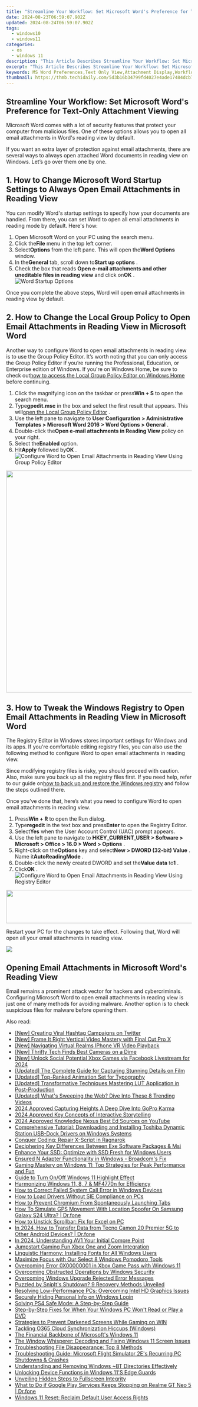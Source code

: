 ```yaml
---
title: "Streamline Your Workflow: Set Microsoft Word's Preference for Text-Only Attachment Viewing"
date: 2024-08-23T06:59:07.902Z
updated: 2024-08-24T06:59:07.902Z
tags:
  - windows10
  - windows11
categories:
  - os
  - windows 11
description: "This Article Describes Streamline Your Workflow: Set Microsoft Word's Preference for Text-Only Attachment Viewing"
excerpt: "This Article Describes Streamline Your Workflow: Set Microsoft Word's Preference for Text-Only Attachment Viewing"
keywords: MS Word Preferences,Text Only View,Attachment Display,Workflow Optimization,Microsoft Office Efficiency,Document Editing,Automated Formatting
thumbnail: https://thmb.techidaily.com/5d3b16b34799fd4027e4ade17484dcb7de0969abd15218a509c4db117b716df9.jpg
---
```


## Streamline Your Workflow: Set Microsoft Word's Preference for Text-Only Attachment Viewing

 Microsoft Word comes with a lot of security features that protect your computer from malicious files. One of these options allows you to open all email attachments in Word's reading view by default.

 If you want an extra layer of protection against email attachments, there are several ways to always open attached Word documents in reading view on Windows. Let’s go over them one by one.

## 1\. How to Change Microsoft Word Startup Settings to Always Open Email Attachments in Reading View

 You can modify Word's startup settings to specify how your documents are handled. From there, you can set Word to open all email attachments in reading mode by default. Here's how:

1. Open Microsoft Word on your PC using the search menu.
2. Click the**File** menu in the top left corner.
3. Select**Options** from the left pane. This will open the**Word Options** window.
4. In the**General** tab, scroll down to**Start up options** .
5. Check the box that reads **Open e-mail attachments and other uneditable files in reading view** and click on**OK** .  
![Word Startup Options](https://static1.makeuseofimages.com/wordpress/wp-content/uploads/2022/10/Word-Startup-Options.jpg)

 Once you complete the above steps, Word will open email attachments in reading view by default.

## 2\. How to Change the Local Group Policy to Open Email Attachments in Reading View in Microsoft Word

 Another way to configure Word to open email attachments in reading view is to use the Group Policy Editor. It’s worth noting that you can only access the Group Policy Editor if you’re running the Professional, Education, or Enterprise edition of Windows. If you're on Windows Home, be sure to check out[how to access the Local Group Policy Editor on Windows Home](https://www.makeuseof.com/tag/access-group-policy-editor-even-windows-home-settings-try/) before continuing.

1. Click the magnifying icon on the taskbar or press**Win + S** to open the search menu.
2. Type**gpedit.msc** in the box and select the first result that appears. This will[open the Local Group Policy Editor](https://www.makeuseof.com/tag/open-local-group-policy-editor-windows/) .
3. Use the left pane to navigate to **User Configuration > Administrative Templates > Microsoft Word 2016 > Word Options > General** .
4. Double-click the**Open e-mail attachments in Reading View** policy on your right.
5. Select the**Enabled** option.
6. Hit**Apply** followed by**OK** .  
![Configure Word to Open Email Attachments in Reading View Using Group Policy Editor](https://static1.makeuseofimages.com/wordpress/wp-content/uploads/2022/10/Configure-Word-to-Open-Email-Attachments-in-Reading-View-Using-Group-Policy-Editor.jpg)

<!-- affiliate ads begin -->
<a href="https://turtlebeachus.sjv.io/c/5597632/1988416/23719" target="_top" id="1988416"><img src="//a.impactradius-go.com/display-ad/23719-1988416" border="0" alt="" width="600" height="600"/></a><img height="0" width="0" src="https://imp.pxf.io/i/5597632/1988416/23719" style="position:absolute;visibility:hidden;" border="0" />
<!-- affiliate ads end -->
## 3\. How to Tweak the Windows Registry to Open Email Attachments in Reading View in Microsoft Word

 The Registry Editor in Windows stores important settings for Windows and its apps. If you're comfortable editing registry files, you can also use the following method to configure Word to open email attachments in reading view.

 Since modifying registry files is risky, you should proceed with caution. Also, make sure you back up all the registry files first. If you need help, refer to our guide on[how to back up and restore the Windows registry](https://www.makeuseof.com/tag/backup-restore-windows-registry/) and follow the steps outlined there.

 Once you’ve done that, here’s what you need to configure Word to open email attachments in reading view.

1. Press**Win + R** to open the Run dialog.
2. Type**regedit** in the text box and press**Enter** to open the Registry Editor.
3. Select**Yes** when the User Account Control (UAC) prompt appears.
4. Use the left pane to navigate to **HKEY\_CURRENT\_USER > Software > Microsoft > Office > 16.0 > Word > Options** .
5. Right-click on the**Options** key and select**New > DWORD (32-bit) Value** . Name it**AutoReadingMode** .
6. Double-click the newly created DWORD and set the**Value data** to**1** .
7. Click**OK** .  
![Configure Word to Open Email Attachments in Reading View Using Registry Editor](https://static1.makeuseofimages.com/wordpress/wp-content/uploads/2022/10/Configure-Word-to-Open-Email-Attachments-in-Reading-View-Using-Registry-Editor.jpg)

<!-- affiliate ads begin -->
<a href="https://zonlipartnershipprogram.pxf.io/c/5597632/1596691/17882" target="_top" id="1596691"><img src="//a.impactradius-go.com/display-ad/17882-1596691" border="0" alt="" width="728" height="90"/></a><img height="0" width="0" src="https://imp.pxf.io/i/5597632/1596691/17882" style="position:absolute;visibility:hidden;" border="0" />
<!-- affiliate ads end -->
 Restart your PC for the changes to take effect. Following that, Word will open all your email attachments in reading view.

<!-- affiliate ads begin -->
<a href="https://shop.manycam.com/order/checkout.php?PRODS=17729331&QTY=1&AFFILIATE=108875&CART=1"><img src="https://secure.avangate.com/images/merchant/8230bea7d54bcdf99cdfe85cb07313d5/mcaffbanner600x500.png" border="0"></a>
<!-- affiliate ads end -->
## Opening Email Attachments in Microsoft Word's Reading View

 Email remains a prominent attack vector for hackers and cybercriminals. Configuring Microsoft Word to open email attachments in reading view is just one of many methods for avoiding malware. Another option is to check suspicious files for malware before opening them.


<ins class="adsbygoogle"
     style="display:block"
     data-ad-format="autorelaxed"
     data-ad-client="ca-pub-7571918770474297"
     data-ad-slot="1223367746"></ins>



<ins class="adsbygoogle"
     style="display:block"
     data-ad-client="ca-pub-7571918770474297"
     data-ad-slot="8358498916"
     data-ad-format="auto"
     data-full-width-responsive="true"></ins>

<span class="atpl-alsoreadstyle">Also read:</span>
<div><ul>
<li><a href="https://vimeo-videos.techidaily.com/new-creating-viral-hashtag-campaigns-on-twitter/"><u>[New] Creating Viral Hashtag Campaigns on Twitter</u></a></li>
<li><a href="https://instagram-video-recordings.techidaily.com/new-frame-it-right-vertical-video-mastery-with-final-cut-pro-x/"><u>[New] Frame It Right  Vertical Video Mastery with Final Cut Pro X</u></a></li>
<li><a href="https://some-skills.techidaily.com/new-navigating-virtual-realms-iphone-vr-video-playback/"><u>[New] Navigating Virtual Realms  IPhone VR Video Playback</u></a></li>
<li><a href="https://vp-tips.techidaily.com/new-thrifty-tech-finds-best-cameras-on-a-dime/"><u>[New] Thrifty Tech Finds  Best Cameras on a Dime</u></a></li>
<li><a href="https://facebook-videos.techidaily.com/new-unlock-social-potential-xbox-games-via-facebook-livestream-for-2024/"><u>[New] Unlock Social Potential  Xbox Games via Facebook Livestream for 2024</u></a></li>
<li><a href="https://some-guidance.techidaily.com/updated-the-complete-guide-for-capturing-stunning-details-on-film/"><u>[Updated] The Complete Guide for Capturing Stunning Details on Film</u></a></li>
<li><a href="https://some-skills.techidaily.com/updated-top-ranked-animation-set-for-typography/"><u>[Updated] Top-Ranked Animation Set for Typography</u></a></li>
<li><a href="https://article-files.techidaily.com/updated-transformative-techniques-mastering-lut-application-in-post-production/"><u>[Updated] Transformative Techniques  Mastering LUT Application in Post-Production</u></a></li>
<li><a href="https://facebook-video-files.techidaily.com/updated-whats-sweeping-the-web-dive-into-these-8-trending-videos/"><u>[Updated] What's Sweeping the Web? Dive Into These 8 Trending Videos</u></a></li>
<li><a href="https://extra-resources.techidaily.com/2024-approved-capturing-heights-a-deep-dive-into-gopro-karma/"><u>2024 Approved  Capturing Heights  A Deep Dive Into GoPro Karma</u></a></li>
<li><a href="https://fox-hovers.techidaily.com/2024-approved-key-concepts-of-interactive-storytelling/"><u>2024 Approved  Key Concepts of Interactive Storytelling</u></a></li>
<li><a href="https://youtube-stream.techidaily.com/2024-approved-knowledge-nexus-best-ed-sources-on-youtube/"><u>2024 Approved  Knowledge Nexus  Best Ed Sources on YouTube</u></a></li>
<li><a href="https://hardware-help.techidaily.com/comprehensive-tutorial-downloading-and-installing-toshiba-dynamic-station-usb-dock-drivers-on-windows-systems/"><u>Comprehensive Tutorial: Downloading and Installing Toshiba Dynamic Station USB-Dock Drivers on Windows Systems</u></a></li>
<li><a href="https://win11-tips.techidaily.com/conquer-coding-repair-x-script-in-ragnarok/"><u>Conquer Coding: Repair X-Script in Ragnarok</u></a></li>
<li><a href="https://win11-tips.techidaily.com/deciphering-key-differences-between-exe-software-packages-and-msi/"><u>Deciphering Key Differences Between Exe Software Packages & Msi</u></a></li>
<li><a href="https://win11-tips.techidaily.com/enhance-your-ssd-optimize-with-ssd-fresh-for-windows-users/"><u>Enhance Your SSD: Optimize with SSD Fresh for Windows Users</u></a></li>
<li><a href="https://driver-error.techidaily.com/ensured-n-adapter-functionality-in-windows-broadcoms-fix/"><u>Ensured N Adapter Functionality in Windows - Broadcom's Fix</u></a></li>
<li><a href="https://win11-tips.techidaily.com/gaming-mastery-on-windows-11-top-strategies-for-peak-performance-and-fun/"><u>Gaming Mastery on Windows 11: Top Strategies for Peak Performance and Fun</u></a></li>
<li><a href="https://win11-tips.techidaily.com/guide-to-turn-onoff-windows-11-highlight-effect/"><u>Guide to Turn On/Off Windows 11 Highlight Effect</u></a></li>
<li><a href="https://printer-issues.techidaily.com/harmonizing-windows-11-8-7-and-mf4770n-for-efficiency/"><u>Harmonizing Windows 11, 8, 7 & MF4770n for Efficiency</u></a></li>
<li><a href="https://win11-tips.techidaily.com/how-to-correct-failed-system-call-error-in-windows-devices/"><u>How to Correct Failed System Call Error in Windows Devices</u></a></li>
<li><a href="https://win11-tips.techidaily.com/how-to-load-drivers-without-sie-compliance-on-pcs/"><u>How to Load Drivers Without SIE Compliance on PCs</u></a></li>
<li><a href="https://win11-tips.techidaily.com/how-to-prevent-chromium-from-spontaneously-launching-tabs/"><u>How to Prevent Chromium From Spontaneously Launching Tabs</u></a></li>
<li><a href="https://fake-location.techidaily.com/how-to-simulate-gps-movement-with-location-spoofer-on-samsung-galaxy-s24-ultra-drfone-by-drfone-virtual-android/"><u>How To Simulate GPS Movement With Location Spoofer On Samsung Galaxy S24 Ultra? | Dr.fone</u></a></li>
<li><a href="https://win11-tips.techidaily.com/how-to-unstick-scrollbar-fix-for-excel-on-pc/"><u>How to Unstick Scrollbar: Fix for Excel on PC</u></a></li>
<li><a href="https://android-transfer.techidaily.com/in-2024-how-to-transfer-data-from-tecno-camon-20-premier-5g-to-other-android-devices-drfone-by-drfone-transfer-from-android-transfer-from-android/"><u>In 2024, How to Transfer Data from Tecno Camon 20 Premier 5G to Other Android Devices? | Dr.fone</u></a></li>
<li><a href="https://some-skills.techidaily.com/in-2024-understanding-av1-your-initial-compre-point/"><u>In 2024, Understanding AV1  Your Initial Compre Point</u></a></li>
<li><a href="https://extra-tips.techidaily.com/jumpstart-gaming-fun-xbox-one-and-zoom-integration/"><u>Jumpstart Gaming Fun  Xbox One and Zoom Integration</u></a></li>
<li><a href="https://win11-tips.techidaily.com/linguistic-harmony-installing-fonts-for-all-windows-users/"><u>Linguistic Harmony: Installing Fonts for All Windows Users</u></a></li>
<li><a href="https://win11-tips.techidaily.com/maximize-focus-with-our-select-8-windows-pomodoro-tools/"><u>Maximize Focus with Our Select 8 Windows Pomodoro Tools</u></a></li>
<li><a href="https://win11-tips.techidaily.com/overcoming-error-0x00000001-in-xbox-game-pass-with-windows-11/"><u>Overcoming Error 0X00000001 in Xbox Game Pass with Windows 11</u></a></li>
<li><a href="https://win11-tips.techidaily.com/overcoming-obstructed-operations-by-windows-security/"><u>Overcoming Obstructed Operations by Windows Security</u></a></li>
<li><a href="https://win11-tips.techidaily.com/overcoming-windows-upgrade-rejected-error-messages/"><u>Overcoming Windows Upgrade Rejected Error Messages</u></a></li>
<li><a href="https://win11-tips.techidaily.com/puzzled-by-snipits-shutdown-9-recovery-methods-unveiled/"><u>Puzzled by SnipIt's Shutdown? 9 Recovery Methods Unveiled</u></a></li>
<li><a href="https://win11-tips.techidaily.com/resolving-low-performance-pcs-overcoming-intel-hd-graphics-issues/"><u>Resolving Low-Performance PCs: Overcoming Intel HD Graphics Issues</u></a></li>
<li><a href="https://win11-tips.techidaily.com/securely-hiding-personal-info-on-windows-login/"><u>Securely Hiding Personal Info on Windows Login</u></a></li>
<li><a href="https://tech-haven.techidaily.com/solving-ps4-safe-mode-a-step-by-step-guide/"><u>Solving PS4 Safe Mode: A Step-by-Step Guide</u></a></li>
<li><a href="https://win-howtos.techidaily.com/step-by-step-fixes-for-when-your-windows-pc-wont-read-or-play-a-dvd/"><u>Step-by-Step Fixes for When Your Windows PC Won't Read or Play a DVD</u></a></li>
<li><a href="https://win11-tips.techidaily.com/strategies-to-prevent-darkened-screens-while-gaming-on-win/"><u>Strategies to Prevent Darkened Screens While Gaming on WIN</u></a></li>
<li><a href="https://win11-tips.techidaily.com/tackling-o365-cloud-synchronization-hiccups-windows/"><u>Tackling O365 Cloud Synchronization Hiccups (Windows)</u></a></li>
<li><a href="https://win11.techidaily.com/the-financial-backbone-of-microsofts-windows-11/"><u>The Financial Backbone of Microsoft's Windows 11</u></a></li>
<li><a href="https://win11-tips.techidaily.com/the-window-whisperer-decoding-and-fixing-windows-11-screen-issues/"><u>The Window Whisperer: Decoding and Fixing Windows 11 Screen Issues</u></a></li>
<li><a href="https://win11-tips.techidaily.com/troubleshooting-file-disappearance-top-8-methods/"><u>Troubleshooting File Disappearance: Top 8 Methods</u></a></li>
<li><a href="https://win-solutions.techidaily.com/troubleshooting-guide-microsoft-flight-simulator-2es-recurring-pc-shutdowns-and-crashes/"><u>Troubleshooting Guide: Microsoft Flight Simulator 2E's Recurring PC Shutdowns & Crashes</u></a></li>
<li><a href="https://win11-tips.techidaily.com/understanding-and-removing-windows-bt-directories-effectively/"><u>Understanding and Removing Windows ~BT Directories Effectively</u></a></li>
<li><a href="https://win11-tips.techidaily.com/unlocking-device-functions-in-windows-11s-edge-guards/"><u>Unlocking Device Functions in Windows 11'S Edge Guards</u></a></li>
<li><a href="https://win11-tips.techidaily.com/unveiling-hidden-steps-to-fullscreen-integrity/"><u>Unveiling Hidden Steps to Fullscreen Integrity</u></a></li>
<li><a href="https://howto.techidaily.com/what-to-do-if-google-play-services-keeps-stopping-on-realme-gt-neo-5-drfone-by-drfone-fix-android-problems-fix-android-problems/"><u>What to Do if Google Play Services Keeps Stopping on Realme GT Neo 5 | Dr.fone</u></a></li>
<li><a href="https://win11-tips.techidaily.com/windows-11-reset-reclaim-default-user-access-rights/"><u>Windows 11 Reset: Reclaim Default User Access Rights</u></a></li>
</ul></div>
